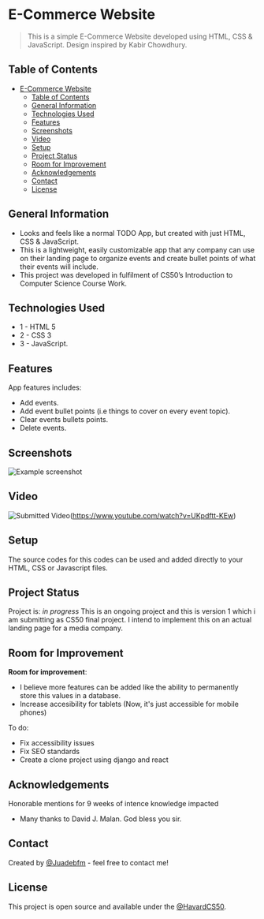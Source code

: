 # E-Commerce Website
> This is a simple E-Commerce Website developed using HTML, CSS & JavaScript. Design inspired by Kabir Chowdhury.
> 
## Table of Contents
- [E-Commerce Website](#e-commerce-website)
  - [Table of Contents](#table-of-contents)
  - [General Information](#general-information)
  - [Technologies Used](#technologies-used)
  - [Features](#features)
  - [Screenshots](#screenshots)
  - [Video](#video)
  - [Setup](#setup)
  - [Project Status](#project-status)
  - [Room for Improvement](#room-for-improvement)
  - [Acknowledgements](#acknowledgements)
  - [Contact](#contact)
  - [License](#license)


## General Information
- Looks and feels like a normal TODO App, but created with just HTML, CSS & JavaScript.
- This is a lightweight, easily customizable app that any company can use on their landing page to organize events and create bullet points of what their events will include.
- This project was developed in fulfilment of CS50’s Introduction to Computer Science Course Work.


## Technologies Used
- 1 - HTML 5
- 2 - CSS 3
- 3 - JavaScript.


## Features
App features includes:
- Add events.
- Add event bullet points (i.e things to cover on every event topic).
- Clear events bullets points.
- Delete events.


## Screenshots
![Example screenshot](./assets/sc.png)

## Video
![Submitted Video](./assets/bg.jpg)(https://www.youtube.com/watch?v=UKpdftt-KEw)



## Setup
The source codes for this codes can be used and added directly to your HTML, CSS or Javascript files.


## Project Status
Project is: _in progress_ This is an ongoing project and this is version 1 which i am submitting as CS50 final project. I intend to implement this on an actual landing page for a media company.


## Room for Improvement
**Room for improvement**:
- I believe more features can be added like the ability to permanently store this values in a database.
- Increase accesibility for tablets (Now, it's just accessible for mobile phones)

To do:
- Fix accessibility issues
- Fix SEO standards
- Create a clone project using django and react


## Acknowledgements
Honorable mentions for 9 weeks of intence knowledge impacted
- Many thanks to David J. Malan. God bless you sir.


## Contact
Created by [@Juadebfm](https://www.juadebfm.com/) - feel free to contact me!


## License 
This project is open source and available under the [@HavardCS50](https://cs50.harvard.edu/x/2022/project/).

<!-- You don't have to include all sections - just the one's relevant to your project -->